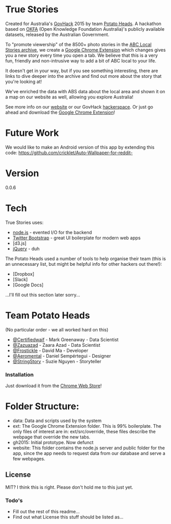 # True Stories

Created for Australia's [GovHack] 2015 by team [Potato Heads]. A hackathon based on [OKFA] (Open Knowledge Foundation Australia)'s publicly available datasets, released by the Australian Government.

To "promote viewership" of the 8500+ photo stories in the [ABC Local Stories archive], we create a [Google Chrome Extension] which changes gives you a new story every time you open a tab. We believe that this is a very fun, friendly and non-intrusive way to add a bit of ABC local to your life.

It doesn't get in your way, but if you see something interesting, there are links to dive deeper into the archive and find out more about the story that you're looking at!

We've enriched the data with ABS data about the local area and shown it on a map on our website as well, allowing you explore Australia!

See more info on our [website] or our GovHack [hackerspace]. Or just go ahead and download the [Google Chrome Extension]!

# Future Work
We would like to make an Android version of this app by extending this code: https://github.com/cricklet/Auto-Wallpaper-for-reddit-

# Version
0.0.6

# Tech
True Stories uses:

* [node.js] - evented I/O for the backend
* [Twitter Bootstrap] - great UI boilerplate for modern web apps
* [d3.js]
* [jQuery] - duh

The Potato Heads used a number of tools to help organise their team (this is an unnecessary list, but might be helpful info for other hackers out there!):
* [Dropbox]
* [Slack]
* [Google Docs]

...I'll fill out this section later sorry...

# Team Potato Heads
(No particular order - we all worked hard on this)
* [@Certifiedwaif] - Mark Greenaway - Data Scientist
* [@Zazuazad] - Zaara Azad - Data Scientist
* [@Frostickle] - David Ma - Developer
* [@Aeromental] - Daniel Sempértegui - Designer
* [@StringStory] - Suzie Nguyen - Storyteller

### Installation

Just download it from the [Chrome Web Store]!

# Folder Structure:

* data: Data and scripts used by the system
* ext: The Google Chrome Extension folder. This is 99% boilerplate. The only files of interest are in: ext/src/override, these files describe the webpage that override the new tabs.
* gh2015: Initial prototype. Now defunct
* website: This folder contains the node.js server and public folder for the app, since the app needs to request data from our database and serve a few webpages.


License
----

MIT? I think this is right. Please don't hold me to this just yet.

### Todo's

* Fill out the rest of this readme...
* Find out what License this stuff should be listed as...

[@Aeromental]: http://twitter.com/aeromental
[@StringStory]: http://twitter.com/stringstory
[@Zazuazad]: http://twitter.com/zazuazad
[@Certifiedwaif]: http://twitter.com/certifiedwaif
[@Frostickle]: http://twitter.com/frostickle
[Chrome Web Store]: https://chrome.google.com/webstore/detail/true-stories/cemjfombkpblppjbaepfldgmnhfjpmjh
[Google Chrome Extension]: https://chrome.google.com/webstore/detail/true-stories/cemjfombkpblppjbaepfldgmnhfjpmjh
[ABC Local Stories archive]: https://data.gov.au/dataset/abc-local-online-photo-stories-2009-2014
[OKFA]: http://au.okfn.org/
[GovHack]: http://govhack.org
[hackerspace]: http://hackerspace.govhack.org/content/true-stories
[website]: http://localstories.com.au
[Potato Heads]: http://hackerspace.govhack.org/content/true-stories
[node.js]:http://nodejs.org
[jQuery]:http://jquery.com
[Twitter Bootstrap]:http://twitter.github.com/bootstrap/
